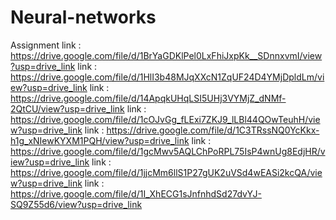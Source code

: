 # Neural-networks
Assignment
link : https://drive.google.com/file/d/1BrYaGDKlPel0LxFhiJxpKk__SDnnxvmI/view?usp=drive_link
link : https://drive.google.com/file/d/1HlI3b48MJqXXcN1ZqUF24D4YMjDpldLm/view?usp=drive_link
link : https://drive.google.com/file/d/14ApqkUHqLSI5UHj3VYMjZ_dNMf-2QtCU/view?usp=drive_link
link : https://drive.google.com/file/d/1cOJvGg_fLExi7ZKJ9_lLBl44QOwTeuhH/view?usp=drive_link
link : https://drive.google.com/file/d/1C3TRssNQ0YcKkx-h1g_xNIewKYXM1PQH/view?usp=drive_link
link : https://drive.google.com/file/d/1gcMwv5AQLChPoRPL75IsP4wnUg8EdjHR/view?usp=drive_link
link : https://drive.google.com/file/d/1jjcMm6llS1P27gUK2uVSd4wEASi2kcQA/view?usp=drive_link
link : https://drive.google.com/file/d/1I_XhECG1sJnfnhdSd27dvYJ-SQ9Z55d6/view?usp=drive_link
